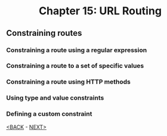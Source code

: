 <h1 align="center">
    Chapter 15: URL Routing
</h1>

## Constraining routes
### Constraining a route using a regular expression
### Constraining a route to a set of specific values
### Constraining a route using HTTP methods
### Using type and value constraints
### Defining a custom constraint

[<BACK](gg-defining-custom-segment-variables.md) - [NEXT>](ii-using-attribute-routing.md)
